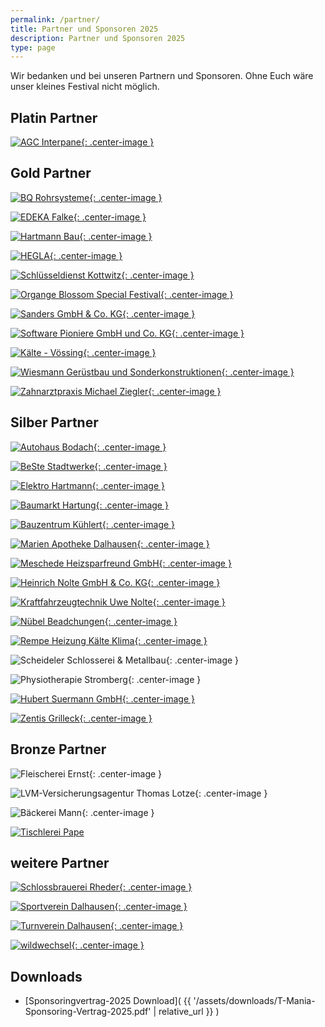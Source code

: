 ```yaml
---
permalink: /partner/
title: Partner und Sponsoren 2025
description: Partner und Sponsoren 2025
type: page
---
```


<style type="text/css">
  .center-image
  {
      margin: 0 auto;
      display: block;
  }
</style>

Wir bedanken und bei unseren Partnern und Sponsoren. Ohne Euch wäre unser kleines Festival nicht möglich.

## Platin Partner

[![AGC Interpane](/assets/partner-logos/agc-interpane.png){: .center-image }](https://interpane.com)

<!-- [![DMA Maschinen und Anlagenbau](/assets/partner-logos/dma2.jpg){: .center-image }](https://www.dma.de) -->

<!-- [![Lieber und Lieber](/assets/partner-logos/lieber-lieber.jpg){: .center-image }](https://www.lieber-lieber.de) -->

## Gold Partner

[![BQ Rohrsysteme](/assets/partner-logos/bq.jpg){: .center-image }](https://bq-germany.de)

[![EDEKA Falke](/assets/partner-logos/falke.png){: .center-image }](https://www.edeka.de/eh/hessenring/edeka-falke-untere-hauptstra%C3%9Fe-148/index.jsp)

[![Hartmann Bau](/assets/partner-logos/hartmann-bau.png){: .center-image }](https://www.hartmann-bau.de)

[![HEGLA](/assets/partner-logos/hegla.png){: .center-image }](https://hegla.com/)

[![Schlüsseldienst Kottwitz](/assets/partner-logos/kottwitz.png){: .center-image }](https://www.dasoertliche.de/Themen/Schl%C3%BCssel-u-Notdienst-S-Kottwitz-Beverungen-Lange-Str)

[![Organge Blossom Special Festival](/assets/partner-logos/obs.png){: .center-image }](https://orangeblossomspecial.de)

[![Sanders GmbH & Co. KG](/assets/partner-logos/sanders.png){: .center-image }](https://www.sanders-online.de/)

[![Software Pioniere GmbH und Co. KG](/assets/partner-logos/sopi.png){: .center-image }](https://softwarepioniere.de)

[![Kälte - Vössing](/assets/partner-logos/kaelte-voessing.png){: .center-image }](https://www.kaelte-voessing.de/)

[![Wiesmann Gerüstbau und Sonderkonstruktionen](/assets/partner-logos/wiesmann.jpeg){: .center-image }](https://wiesmann-service.de)

[![Zahnarztpraxis Michael Ziegler](/assets/partner-logos/ziegler.jpg){: .center-image }](https://www.zahnarzt-ziegler.de)

## Silber Partner

[![Autohaus Bodach](/assets/partner-logos/bodach-web.jpg){: .center-image }](https://www.ford-bodach-borgentreich.de)

[![BeSte Stadtwerke](/assets/partner-logos/beste.jpg){: .center-image }](https://beste-stadtwerke.de)

[![Elektro Hartmann](/assets/partner-logos/elektro-hartmann.jpg){: .center-image }](http://www.elektro-hartmann.de)

[![Baumarkt Hartung](/assets/partner-logos/hartung.png){: .center-image }](https://www.baumarkt-hartung.de)

[![Bauzentrum Kühlert](/assets/partner-logos/kuehlert_web.jpg){: .center-image }](https://www.kuehlert.de/)

[![Marien Apotheke Dalhausen](/assets/partner-logos/apotheke.jpg){: .center-image }](https://www.marien-apotheke-dalhausen.de)

[![Meschede Heizsparfreund GmbH](/assets/partner-logos/meschede.jpg){: .center-image }](https://www.meschede-haustechnik.de)

[![Heinrich Nolte GmbH & Co. KG](/assets/partner-logos/nolte_bau.jpg){: .center-image }](http://www.heinrichnolte.de)

[![Kraftfahrzeugtechnik Uwe Nolte](/assets/partner-logos/uwe-nolte.jpg){: .center-image }](https://kraftfahrzeugtechnik-nolte.de)

[![Nübel Beadchungen](/assets/partner-logos/nuebel-dach.jpg){: .center-image }](http://www.nuebeldach.de/)

[![Rempe Heizung Kälte Klima](/assets/partner-logos/rempe-kaelte.png){: .center-image }](https://www.rempe-anlagenbau.de)

![Scheideler Schlosserei & Metallbau](/assets/partner-logos/scheideler-schlosserei.jpg){: .center-image }

![Physiotherapie Stromberg](/assets/partner-logos/stromberg.jpg){: .center-image }

[![Hubert Suermann GmbH](/assets/partner-logos/suermann-sanitaer.jpg){: .center-image }](https://suermannsanitaer.de)

[![Zentis Grilleck](/assets/partner-logos/zenti.jpg){: .center-image }](https://www.zentis-grilleck.de)

## Bronze Partner

![Fleischerei Ernst](/assets/partner-logos/fleischerei-ernst.jpg){: .center-image }

![LVM-Versicherungsagentur Thomas Lotze](/assets/partner-logos/lvm-lotze.jpg){: .center-image }

![Bäckerei Mann](/assets/partner-logos/baeckerei-mann.jpg){: .center-image }

[![Tischlerei Pape](/assets/partner-logos/pape_web.png)](http://www.tischlerei-pape.com)

## weitere Partner

[![Schlossbrauerei Rheder](/assets/partner-logos/rheder.jpg){: .center-image }](http://www.schlossbrauerei-rheder.de)

[![Sportverein Dalhausen](/assets/partner-logos/svd.png){: .center-image }](https://www.sv-dalhausen.de)

[![Turnverein Dalhausen](/assets/partner-logos/tvd.jpg){: .center-image }](http://tv-dalhausen.de)

[![wildwechsel](/assets/partner-logos/ww_web.jpg){: .center-image }](https://www.wildwechsel.de)

## Downloads

- [Sponsoringvertrag-2025 Download]( {{ '/assets/downloads/T-Mania-Sponsoring-Vertrag-2025.pdf' | relative_url }} )

<!-- [![Conzedruck](/assets/partner-logos/conzedruck_web.png){: .center-image }](https://www.conzedruck.de) -->
<!-- [![Heimatgenuss](/assets/partner-logos/heimatgenuss.jpeg){: .center-image }](https://www.heimatgenuss.net) -->
<!-- [![Württembergische Versicherung AG Florian Nutt](/assets/partner-logos/wundw.jpg){: .center-image }](https://www.wuerttembergische.de/versicherungen/florian.nutt) -->
<!-- [![KW-Engineering](/assets/partner-logos/kw.jpg){: .center-image }](https://kwcg.de) -->
<!-- [![SCHEIDELER GmbH & Co. KG](/assets/partner-logos/scheideler-stanz.png){: .center-image }](https://scheideler-gmbh.de) -->
<!-- ![Forstunternehmen Nübel](/assets/partner-logos/forst-nuebel.jpg){: .center-image } -->
<!-- ![Verbund Volksbank OWL](/assets/partner-logos/verbundvvbowl.jpg) -->
<!-- ![Sartor Systemintegration](/assets/partner-logos/sartor.png) -->
<!-- ![SIBA Bauunternehmen](/assets/partner-logos/siba_web.png) -->
<!-- [![Haarbude](/assets/partner-logos/haarbude_web.jpg)](https://haarbude.de) -->
<!-- [![Bauer & Humburg Bauelemente](/assets/partner-logos/bundh.png)](https://b-h-bauelemente.de) -->
<!-- [![Decker Massivholzmöbel](/assets/partner-logos/teamdecker-logo-web.png)](https://decker.de) -->
<!-- ![Gasthaus Groll](/assets/partner-logos/groll.png) -->
<!-- ![Bröker und Nolte](/assets/partner-logos/broeker-nolte.png) -->